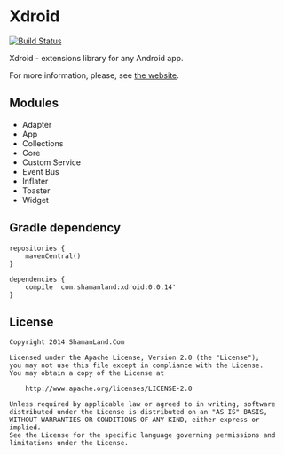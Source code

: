 # Xdroid

[![Build Status](https://travis-ci.org/shamanland/xdroid.svg?branch=master)](https://travis-ci.org/shamanland/xdroid)

Xdroid - extensions library for any Android app.

For more information, please, see [the website][1].

## Modules

- Adapter
- App
- Collections
- Core
- Custom Service
- Event Bus
- Inflater
- Toaster
- Widget

## Gradle dependency

```
repositories {
    mavenCentral()
}

dependencies {
    compile 'com.shamanland:xdroid:0.0.14'
}
```

## License

```
Copyright 2014 ShamanLand.Com

Licensed under the Apache License, Version 2.0 (the "License");
you may not use this file except in compliance with the License.
You may obtain a copy of the License at

    http://www.apache.org/licenses/LICENSE-2.0

Unless required by applicable law or agreed to in writing, software
distributed under the License is distributed on an "AS IS" BASIS,
WITHOUT WARRANTIES OR CONDITIONS OF ANY KIND, either express or implied.
See the License for the specific language governing permissions and
limitations under the License.
```

[1]: http://shamanland.github.io/xdroid

